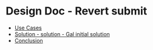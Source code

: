 # Design Doc - Revert submit
* [Use Cases](use-cases.md)
* [Solution - solution - Gal initial solution](solution-Gal.md)
* [Conclusion](conclusion.md)
